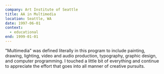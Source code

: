 ```yaml
---
company: Art Institute of Seattle
title: AA in Multimedia
location: Seattle, WA
date: 1997-06-01
context:
  - educational
end: 1999-01-01
---
```


"Multimedia" was defined literally in this program to include painting, drawing, lighting, video and audio production, typography, graphic design, and computer programming. I touched a little bit of everything and continue to appreciate the effort that goes into all manner of creative pursuits.
